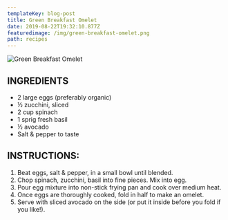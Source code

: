 ```yaml
---
templateKey: blog-post
title: Green Breakfast Omelet
date: 2019-08-22T19:32:10.877Z
featuredimage: /img/green-breakfast-omelet.png
path: recipes
---
```

![Green Breakfast Omelet](/img/green-breakfast-omelet.png)

## INGREDIENTS

* 2 large eggs (preferably organic)
* ½ zucchini, sliced
* 2 cup spinach
* 1 sprig fresh basil
* ½ avocado
* Salt & pepper to taste

## INSTRUCTIONS:

1. Beat eggs, salt & pepper, in a small bowl until blended.
2. Chop spinach, zucchini, basil into fine pieces. Mix into egg.
3. Pour egg mixture into non-stick frying pan and cook over medium heat.
4. Once eggs are thoroughly cooked, fold in half to make an omelet.
5. Serve with sliced avocado on the side (or put it inside before you fold if you like!).
